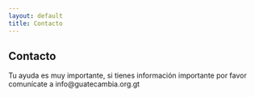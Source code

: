 ```yaml
---
layout: default
title: Contacto
---
```


<div id="contact">
  <h2 class="title-item">Contacto</h2>
    <p class="intro">
    Tu ayuda es muy importante, si tienes información importante por favor comunícate a info@guatecambia.org.gt
    </p>
</div>
